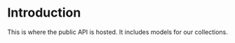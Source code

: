 Introduction
============

This is where the public API is hosted. It includes models for
our collections.
